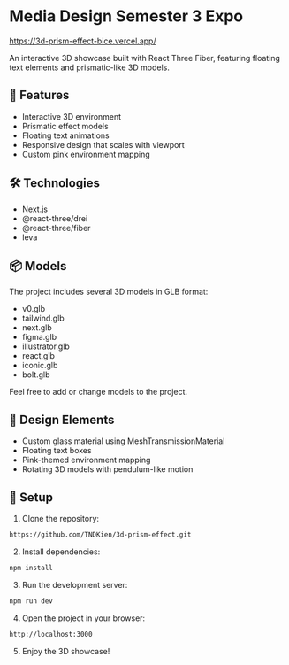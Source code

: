 # Media Design Semester 3 Expo

https://3d-prism-effect-bice.vercel.app/

An interactive 3D showcase built with React Three Fiber, featuring floating text elements and prismatic-like 3D models.

## 🚀 Features

- Interactive 3D environment
- Prismatic effect models
- Floating text animations
- Responsive design that scales with viewport
- Custom pink environment mapping

## 🛠️ Technologies

- Next.js
- @react-three/drei
- @react-three/fiber
- leva

## 📦 Models

The project includes several 3D models in GLB format:

- v0.glb
- tailwind.glb
- next.glb
- figma.glb
- illustrator.glb
- react.glb
- iconic.glb
- bolt.glb

Feel free to add or change models to the project.

## 🎨 Design Elements

- Custom glass material using MeshTransmissionMaterial
- Floating text boxes
- Pink-themed environment mapping
- Rotating 3D models with pendulum-like motion

## 🔧 Setup

1. Clone the repository:

```bash
https://github.com/TNDKien/3d-prism-effect.git
```

2. Install dependencies:

```bash
npm install
```

3. Run the development server:

```bash
npm run dev
```

4. Open the project in your browser:

```bash
http://localhost:3000
```

5. Enjoy the 3D showcase!
